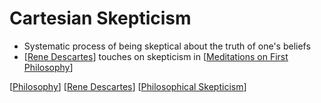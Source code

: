 # Cartesian Skepticism

- Systematic process of being skeptical about the truth of one's beliefs
- [[Rene Descartes]] touches on skepticism in [[Meditations on First Philosophy]]

[[Philosophy]] [[Rene Descartes]] [[Philosophical Skepticism]]

[//begin]: # "Autogenerated link references for markdown compatibility"
[Rene Descartes]: rene-descartes "Rene Descartes"
[Meditations on First Philosophy]: meditations-on-first-philosophy "Meditations on First Philosophy"
[Philosophy]: philosophy "Philosophy"
[Rene Descartes]: rene-descartes "Rene Descartes"
[Philosophical Skepticism]: philosophical-skepticism "Philosophical Skepticism"
[//end]: # "Autogenerated link references"